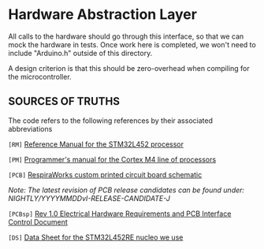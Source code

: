 # Hardware Abstraction Layer

All calls to the hardware should go through this
interface, so that we can mock the hardware in tests.  Once work here is completed, we won't need to include "Arduino.h" outside of this directory.

A design criterion is that this should be zero-overhead when compiling for the microcontroller.

## SOURCES OF TRUTHS

The code refers to the following references by their associated abbreviations

`[RM]` [Reference Manual for the STM32L452 processor](https://www.st.com/resource/en/reference_manual/dm00151940-stm32l41xxx42xxx43xxx44xxx45xxx46xxx-advanced-armbased-32bit-mcus-stmicroelectronics.pdf)

`[PM]` [Programmer's manual for the Cortex M4 line of processors](https://www.st.com/resource/en/programming_manual/dm00046982-stm32-cortexm4-mcus-and-mpus-programming-manual-stmicroelectronics.pdf)

`[PCB]` [RespiraWorks custom printed circuit board schematic](https://github.com/RespiraWorks/pcbreathe)

*Note: The latest revision of PCB release candidates can be found under: NIGHTLY/YYYYMMDDvI-RELEASE-CANDIDATE-J*

`[PCBsp]` [Rev 1.0 Electrical Hardware Requirements and PCB Interface Control Document](https://docs.google.com/spreadsheets/d/1JOSQKxkQxXJ6MCMDI9PwUQ6kiuGdujR4D6EJN9u2LWg/edit#gid=0)

`[DS]` [Data Sheet for the STM32L452RE nucleo we use](https://www.st.com/resource/en/datasheet/stm32l452re.pdf)
